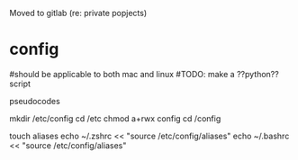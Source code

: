 Moved to gitlab (re: private popjects)

# config

#should be applicable to both mac and linux 
#TODO: make a ??python?? script

pseudocodes

mkdir /etc/config
cd /etc
chmod a+rwx config
cd /config


touch aliases
echo ~/.zshrc << "source /etc/config/aliases"
echo ~/.bashrc << "source /etc/config/aliases"
